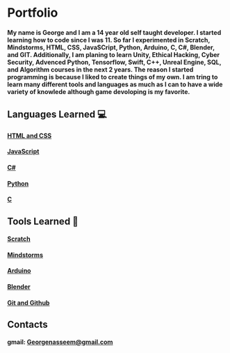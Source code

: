 # Portfolio 

#### My name is George and I am a 14 year old self taught developer. I started learning how to code since I was 11. So far I experimented in Scratch, Mindstorms, HTML, CSS, JavaSCript, Python, Arduino, C, C#, Blender, and GIT. Additionally, I am planing to learn Unity, Ethical Hacking, Cyber Security, Advenced Python, Tensorflow, Swift, C++, Unreal Engine, SQL, and Algorithm courses in the next 2 years. The reason I started programming is because I liked to create things of my own. I am tring to learn many different tools and languages as much as I can to have a wide variety of knowlede although game devoloping is my favorite.  

## Languages Learned 💻
#### [HTML and CSS](https://github.com/georgenasseem/html-and-css)
#### [JavaScript](https://github.com/georgenasseem/javascript)
#### [C#](https://github.com/georgenasseem/c#)
#### [Python](https://github.com/georgenasseem/python)
#### [C](https://github.com/georgenasseem/c)

## Tools Learned 🧰
#### [Scratch](https://github.com/georgenasseem/scratch)
#### [Mindstorms](https://github.com/georgenasseem/mindstorms)
#### [Arduino](https://github.com/georgenasseem/arduino)
#### [Blender](https://github.com/georgenasseem/blender)
#### [Git and Github](https://github.com/georgenasseem/git-and-github)

## Contacts
#### gmail: Georgenasseem@gmail.com

